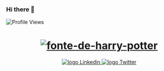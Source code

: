 ### Hi there 👋

<!--
**luisdsanttos/luisdsanttos** is a ✨ _special_ ✨ repository because its `README.md` (this file) appears on your GitHub profile.

Here are some ideas to get you started:

- 🔭 I’m currently working on ...
- 🌱 I’m currently learning ...
- 👯 I’m looking to collaborate on ...
- 🤔 I’m looking for help with ...
- 💬 Ask me about ...
- 📫 How to reach me: ...
- 😄 Pronouns: ...
- ⚡ Fun fact: ...
-->


![Profile Views](http://estruyf-github.azurewebsites.net/api/VisitorHit?user=luisdsanttos&repo=luisdsanttos&countColorcountColor)

<div align="center">
 <h1> 
<a href="https://fontmeme.com/pt/fonte-de-harry-potter/"><img src="https://fontmeme.com/permalink/210629/b9578d940de1733c9562665fe42b4f55.png" alt="fonte-de-harry-potter" border="0"></a>
 </h1>
</div>

<p align="center">
   <a href="https://www.linkedin.com/in/luisdsanttos/">
    <img alt="logo Linkedin" src="https://img.shields.io/badge/-LinkedIn-blue?style=flat-square&logo=Linkedin&logoColor=white&link=https://www.linkedin.com/in/luisdsanttos/">
  </a>
  
<a href="https://twitter.com/luisdsanttos">
    <img alt="logo Twitter" src="https://img.shields.io/badge/-Twitter-1ca0f1?style=flat-square&labelColor=1ca0f1&logo=twitter&logoColor=white&link=https://twitter.com/luisdsanttos">
  </a>
</p>

